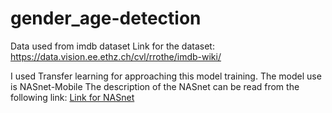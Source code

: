 # gender_age-detection

Data used from imdb dataset
Link for the dataset: https://data.vision.ee.ethz.ch/cvl/rrothe/imdb-wiki/

I used Transfer learning for approaching this model training.
The model use is NASnet-Mobile
The description of the NASnet can be read from the following link: [Link for NASnet](https://medium.com/@sh.tsang/review-nasnet-neural-architecture-search-network-image-classification-23139ea0425d)

